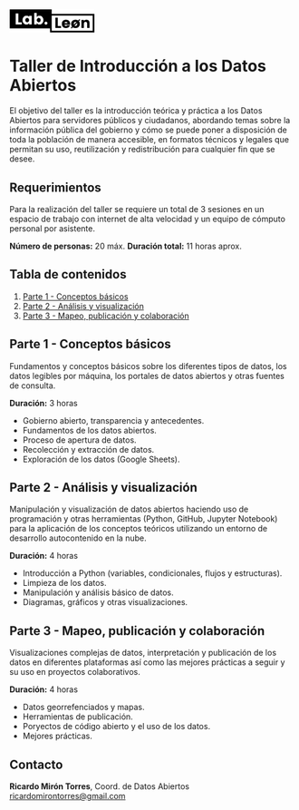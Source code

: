 <img src="img/lableon.png" width="150" alt="Codeando México">
<!-- __ -->

# Taller de Introducción a los Datos Abiertos

El objetivo del taller es la introducción teórica y práctica a los Datos Abiertos para servidores públicos y ciudadanos, abordando temas sobre la información pública del gobierno y cómo se puede poner a disposición de toda la población de manera accesible, en formatos técnicos y legales que permitan su uso, reutilización y redistribución para cualquier fin que se desee.

## Requerimientos

Para la realización del taller se requiere un total de 3 sesiones en un espacio de trabajo con internet de alta velocidad y un equipo de cómputo personal por asistente.

**Número de personas:** 20 máx.
**Duración total:** 11 horas aprox.

## Tabla de contenidos

1. [Parte 1 - Conceptos básicos](#parte-1---conceptos-básicos)
2. [Parte 2 - Análisis y visualización](#parte-2---análisis-y-visualización)
3. [Parte 3 - Mapeo, publicación y colaboración](#parte-3---mapeo,-publicación-y-colaboración)

## Parte 1 - Conceptos básicos

Fundamentos y conceptos básicos sobre los diferentes tipos de datos, los datos legibles por máquina, los portales de datos abiertos y otras fuentes de consulta.

**Duración:** 3 horas

- Gobierno abierto, transparencia y antecedentes.
- Fundamentos de los datos abiertos.
- Proceso de apertura de datos.
- Recolección y extracción de datos.
- Exploración de los datos (Google Sheets).

## Parte 2 - Análisis y visualización

Manipulación y visualización de datos abiertos haciendo uso de programación y otras herramientas (Python, GitHub, Jupyter Notebook) para la aplicación de los conceptos teóricos utilizando un entorno de desarrollo autocontenido en la nube.

**Duración:** 4 horas

- Introducción a Python (variables, condicionales, flujos y estructuras).
- Limpieza de los datos.
- Manipulación y análisis básico de datos.
- Diagramas, gráficos y otras visualizaciones.

## Parte 3 - Mapeo, publicación y colaboración

Visualizaciones complejas de datos, interpretación y publicación de los datos en diferentes plataformas así como las mejores prácticas a seguir y su uso en proyectos colaborativos.

**Duración:** 4 horas

- Datos georrefenciados y mapas.
- Herramientas de publicación.
- Poryectos de código abierto y el uso de los datos.
- Mejores prácticas.

## Contacto

**Ricardo Mirón Torres**, Coord. de Datos Abiertos
ricardomirontorres@gmail.com

